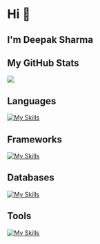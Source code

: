 <h1>Hi 👋</h1>
<h2>I'm Deepak Sharma</h2>

<h2>My GitHub Stats</h2>
<img src="https://github-readme-stats.vercel.app/api?username=uddisharma&show_icons=true&show=reviews,prs_merged,prs_merged_percentage&theme=dark" />

<h2>Languages</h2>

[![My Skills](https://skillicons.dev/icons?i=ts,js)](https://skillicons.dev)

<h2>Frameworks</h2>
  
[![My Skills](https://skillicons.dev/icons?i=nodejs,express,react,nextjs,redux,tailwindcss)](https://skillicons.dev)

<h2>Databases</h2>
  
[![My Skills](https://skillicons.dev/icons?i=postgres,redis,mongo)](https://skillicons.dev)

<h2>Tools</h2>
 
[![My Skills](https://skillicons.dev/icons?i=git,docker,k8s,kafka,linux,githubactions)](https://skillicons.dev)
